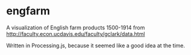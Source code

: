 # engfarm
A visualization of English farm products 1500-1914 from http://faculty.econ.ucdavis.edu/faculty/gclark/data.html

Written in Processing.js, because it seemed like a good idea at the time.
